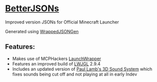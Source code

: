 # [BetterJSONs](https://mcphackers.github.io/BetterJSONs)
Improved version JSONs for Official Minecraft Launcher

Generated using [WrappedJSONGen](https://github.com/Lassebq/WrappedJSONGen)

## Features:

- Makes use of MCPHackers [LaunchWrapper](https://github.com/MCPHackers/LaunchWrapper)
- Features an improved build of [LWJGL](https://github.com/lwjgl/LWJGL) 2.9.4
- Includes an updated version of [Paul Lamb's 3D Sound System](http://www.paulscode.com/forum/index.php?topic=4.0) which fixes sounds being cut off and not playing at all in early Indev